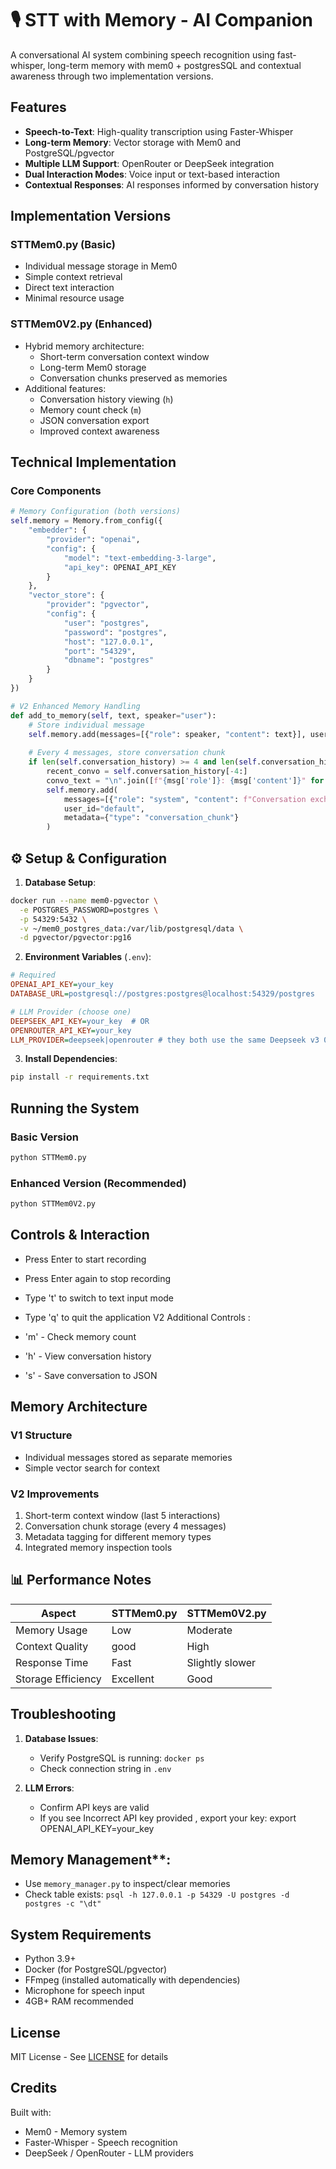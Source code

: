 # 🎙️ STT with Memory - AI Companion

A conversational AI system combining speech recognition using fast-whisper, long-term memory with mem0 + postgresSQL and contextual awareness through two implementation versions.

## Features

- **Speech-to-Text**: High-quality transcription using Faster-Whisper
- **Long-term Memory**: Vector storage with Mem0 and PostgreSQL/pgvector
- **Multiple LLM Support**: OpenRouter or DeepSeek integration
- **Dual Interaction Modes**: Voice input or text-based interaction
- **Contextual Responses**: AI responses informed by conversation history

## Implementation Versions

### STTMem0.py (Basic)
- Individual message storage in Mem0
- Simple context retrieval
- Direct text interaction
- Minimal resource usage

### STTMem0V2.py (Enhanced)
- Hybrid memory architecture:
  - Short-term conversation context window
  - Long-term Mem0 storage
  - Conversation chunks preserved as memories
- Additional features:
  - Conversation history viewing (`h`)
  - Memory count check (`m`)
  - JSON conversation export
  - Improved context awareness

## Technical Implementation

### Core Components
```python
# Memory Configuration (both versions)
self.memory = Memory.from_config({
    "embedder": {
        "provider": "openai",
        "config": {
            "model": "text-embedding-3-large",
            "api_key": OPENAI_API_KEY
        }
    },
    "vector_store": {
        "provider": "pgvector",
        "config": {
            "user": "postgres",
            "password": "postgres",
            "host": "127.0.0.1",
            "port": "54329",
            "dbname": "postgres"
        }
    }
})

# V2 Enhanced Memory Handling
def add_to_memory(self, text, speaker="user"):
    # Store individual message
    self.memory.add(messages=[{"role": speaker, "content": text}], user_id="default")
    
    # Every 4 messages, store conversation chunk
    if len(self.conversation_history) >= 4 and len(self.conversation_history) % 4 == 0:
        recent_convo = self.conversation_history[-4:]
        convo_text = "\n".join([f"{msg['role']}: {msg['content']}" for msg in recent_convo])
        self.memory.add(
            messages=[{"role": "system", "content": f"Conversation exchange: {convo_text}"}],
            user_id="default",
            metadata={"type": "conversation_chunk"}
        )
```

## ⚙️ Setup & Configuration

1. **Database Setup**:
```bash
docker run --name mem0-pgvector \
  -e POSTGRES_PASSWORD=postgres \
  -p 54329:5432 \
  -v ~/mem0_postgres_data:/var/lib/postgresql/data \
  -d pgvector/pgvector:pg16
```

2. **Environment Variables** (`.env`):
```ini
# Required
OPENAI_API_KEY=your_key
DATABASE_URL=postgresql://postgres:postgres@localhost:54329/postgres

# LLM Provider (choose one)
DEEPSEEK_API_KEY=your_key  # OR
OPENROUTER_API_KEY=your_key
LLM_PROVIDER=deepseek|openrouter # they both use the same Deepseek v3 0324 new model version released today! (03/24/25)
```

3. **Install Dependencies**:
```bash
pip install -r requirements.txt
```

## Running the System

### Basic Version
```bash
python STTMem0.py
```

### Enhanced Version (Recommended)
```bash
python STTMem0V2.py
```

## Controls & Interaction
- Press Enter to start recording
- Press Enter again to stop recording
- Type 't' to switch to text input mode
- Type 'q' to quit the application
V2 Additional Controls :

- 'm' - Check memory count
- 'h' - View conversation history
- 's' - Save conversation to JSON

## Memory Architecture

### V1 Structure
- Individual messages stored as separate memories
- Simple vector search for context

### V2 Improvements
1. Short-term context window (last 5 interactions)
2. Conversation chunk storage (every 4 messages)
3. Metadata tagging for different memory types
4. Integrated memory inspection tools

## 📊 Performance Notes

| Aspect          | STTMem0.py | STTMem0V2.py |
|-----------------|------------|--------------|
| Memory Usage    | Low        | Moderate     |
| Context Quality | good       | High         |
| Response Time   | Fast       | Slightly slower |
| Storage Efficiency|Excellent | Good         |

## Troubleshooting

1. **Database Issues**:
   - Verify PostgreSQL is running: `docker ps`
   - Check connection string in `.env`

2. **LLM Errors**:
   - Confirm API keys are valid
   - If you see Incorrect API key provided , export your key: export OPENAI_API_KEY=your_key

## Memory Management**:
- Use `memory_manager.py` to inspect/clear memories
- Check table exists: `psql -h 127.0.0.1 -p 54329 -U postgres -d postgres -c "\dt"`

## System Requirements
- Python 3.9+
- Docker (for PostgreSQL/pgvector)
- FFmpeg (installed automatically with dependencies)
- Microphone for speech input
- 4GB+ RAM recommended

## License
MIT License - See [LICENSE](LICENSE) for details

## Credits
Built with:

- Mem0 - Memory system
- Faster-Whisper - Speech recognition
- DeepSeek / OpenRouter - LLM providers
